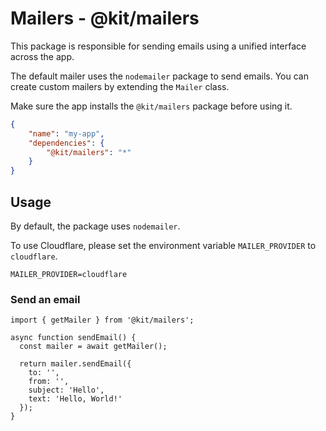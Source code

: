 # Mailers - @kit/mailers

This package is responsible for sending emails using a unified interface across the app.

The default mailer uses the `nodemailer` package to send emails. You can create custom mailers by extending the `Mailer` class.

Make sure the app installs the `@kit/mailers` package before using it.

```json
{
    "name": "my-app",
    "dependencies": {
        "@kit/mailers": "*"
    }
}
```

## Usage

By default, the package uses `nodemailer`. 

To use Cloudflare, please set the environment variable `MAILER_PROVIDER` to `cloudflare`.

```
MAILER_PROVIDER=cloudflare
```

### Send an email

```tsx
import { getMailer } from '@kit/mailers';

async function sendEmail() {
  const mailer = await getMailer();

  return mailer.sendEmail({
    to: '',
    from: '',
    subject: 'Hello',
    text: 'Hello, World!'
  });
}
```